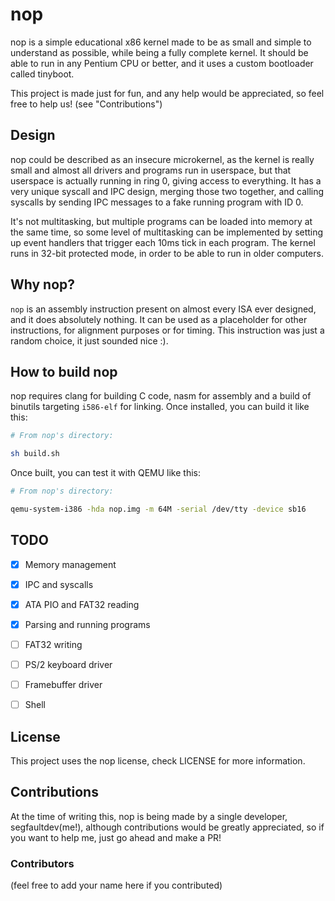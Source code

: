 # nop

nop is a simple educational x86 kernel made to be as small and simple to understand as possible, while being a fully complete kernel.
It should be able to run in any Pentium CPU or better, and it uses a custom bootloader called tinyboot.

This project is made just for fun, and any help would be appreciated, so feel free to help us! (see "Contributions")

## Design

nop could be described as an insecure microkernel, as the kernel is really small and almost all drivers and programs run in userspace, but that userspace is actually running in ring 0, giving access to everything.
It has a very unique syscall and IPC design, merging those two together, and calling syscalls by sending IPC messages to a fake running program with ID 0.

It's not multitasking, but multiple programs can be loaded into memory at the same time, so some level of multitasking can be implemented by setting up event handlers that trigger each 10ms tick in each program.
The kernel runs in 32-bit protected mode, in order to be able to run in older computers.

## Why nop?

`nop` is an assembly instruction present on almost every ISA ever designed, and it does absolutely nothing. It can be used as a placeholder for other instructions, for alignment purposes or for timing.
This instruction was just a random choice, it just sounded nice :).

## How to build nop

nop requires clang for building C code, nasm for assembly and a build of binutils targeting `i586-elf` for linking. Once installed, you can build it like this:

```sh
# From nop's directory:

sh build.sh
```

Once built, you can test it with QEMU like this:

```sh
# From nop's directory:

qemu-system-i386 -hda nop.img -m 64M -serial /dev/tty -device sb16
```

## TODO

- [x] Memory management
- [x] IPC and syscalls
- [x] ATA PIO and FAT32 reading
- [x] Parsing and running programs
- [ ] FAT32 writing

- [ ] PS/2 keyboard driver
- [ ] Framebuffer driver
- [ ] Shell

## License

This project uses the nop license, check LICENSE for more information.

## Contributions

At the time of writing this, nop is being made by a single developer, segfaultdev(me!), although contributions would be greatly appreciated, so if you want to help me, just go ahead and make a PR!

### Contributors

(feel free to add your name here if you contributed)
